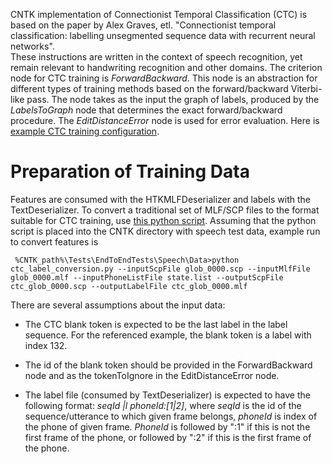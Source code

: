 CNTK implementation of Connectionist Temporal Classification (CTC) is based on the paper by Alex Graves, etl. "Connectionist temporal classification: labelling unsegmented sequence data with recurrent neural networks".  
These instructions are written in the context of speech recognition, yet remain relevant to handwriting recognition and other domains.
The criterion node for CTC training is *ForwardBackward*. This node is an abstraction for different types of training methods based on the forward/backward Viterbi-like pass. The node takes as the input the graph of labels, produced by the *LabelsToGraph* node that determines the exact forward/backward procedure. The *EditDistanceError* node is used for error evaluation. Here is [example CTC training configuration](https://github.com/Microsoft/CNTK/blob/master/Tests/EndToEndTests/Speech/LSTM_CTC/lstm.bs).

# Preparation of Training Data

Features are consumed with the HTKMLFDeserializer and labels with the TextDeserializer. To convert a traditional set of MLF/SCP files to the format suitable for CTC training, use [this python script](https://github.com/vmazalov/CNTKConfigs/blob/master/ctc_label_conversion.py). Assuming that the python script is placed into the CNTK directory with speech test data, example run to convert features is
<pre><code> %CNTK_path%\Tests\EndToEndTests\Speech\Data>python ctc_label_conversion.py --inputScpFile glob_0000.scp --inputMlfFile glob_0000.mlf --inputPhoneListFile state.list --outputScpFile ctc_glob_0000.scp --outputLabelFile ctc_glob_0000.mlf </code></pre>

There are several assumptions about the input data:

* The CTC blank token is expected to be the last label in the label sequence. For the referenced example, the blank token is a label with index 132.

*  The id of the blank token should be provided in the ForwardBackward node and as the tokenToIgnore in the EditDistanceError node.

* The label file (consumed by TextDeserializer) is expected to have the following format: 
  *seqId |l phoneId:[1|2]*,
where *seqId* is the id of the sequence/utterance to which given frame belongs, *phoneId* is index of the phone of given frame. *PhoneId* is followed by ":1" if this is not the first frame of the phone, or followed by ":2" if this is the first frame of the phone.
